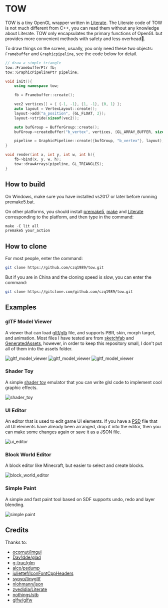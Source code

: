 # TOW

TOW is a tiny OpenGL wrapper written in [Literate](https://github.com/zyedidia/Literate). The Literate code of TOW is not much different from C++, you can read them without any knowledge about Literate. TOW only encapsulates the primary functions of OpenGL but provides more convenient methods with safety and less overhead🚀.

To draw things on the screen, usually, you only need these two objects:  `Framebuffer` and  `Graphicpipeline`,  see the code below for detail.

```C++
// draw a simple triangle
tow::FramebufferPtr fb;
tow::GraphicPipelinePtr pipeline;

void init(){
    using namespace tow;

    fb = Framebuffer::create();

    vec2 vertices[] = { {-1, -1}, {1, -1}, {0, 1} };
    auto layout = VertexLayout::create();
    layout->add("a_position", {GL_FLOAT, 2});
    layout->stride(sizeof(vec2));

    auto bufGroup = BufferGroup::create();
    bufGroup->createBuffer("b_vertex", vertices, {GL_ARRAY_BUFFER, sizeof(vec2), 3});

    pipeline = GraphicPipeline::create({bufGroup, "b_vertex"}, layout);
}

void render(int x, int y, int w, int h){
    fb->bind(x, y, w, h);
    tow::drawArrays(pipeline, GL_TRIANGLES);
}
```

## How to build

On Windows, make sure you have installed vs2017 or later before running premake5.bat.

On other platforms, you should install [premake5](https://premake.github.io/download.html), [make](https://www.gnu.org/software/make/) and [Literate](https://github.com/zyedidia/Literate) corresponding to the platform, and then type in the command:

```C++
make -C lit all
premake5 your_action
```

## How to clone

For most people, enter the command:

```bash
git clone https://github.com/czq1989/tow.git
```

But if you are in China and the cloning speed is slow, you can enter the command:

```bash
git clone https://gitclone.com/github.com/czq1989/tow.git
```

## Examples

### glTF Model Viewer

A viewer that can load [gltf/glb](https://github.com/KhronosGroup/glTF/blob/master/README.md) file, and supports PBR, skin, morph target, and animation. Most files I have tested are from [sketchfab](https://sketchfab.com/3d-models?features=downloadable&sort_by=-likeCount) and [GeneratedAssets](https://github.com/KhronosGroup/glTF-Asset-Generator), however, in order to keep this repository small, I don't put all of them into the assets folder.

![gltf_model_viewer](https://github.com/czq1989/tow/wiki/images/gltf_model_viewer.png)
![gltf_model_viewer](https://github.com/czq1989/tow/wiki/images/gltf_model_viewer_1.png)
![gltf_model_viewer](https://github.com/czq1989/tow/wiki/images/gltf_model_viewer_2.png)

### Shader Toy

A simple [shader toy](https://www.shadertoy.com/) emulator that you can write glsl code to implement cool graphic effects.

![shader_toy](https://github.com/czq1989/tow/wiki/images/shader_toy.png)

### UI Editor

An editor that is used to edit game UI elements. If you have a [PSD](https://en.wikipedia.org/wiki/Adobe_Photoshop#File_format) file that all UI elements have already been arranged, drop it into the editor, then you can make some changes again or save it as a JSON file.

![ui_editor](https://github.com/czq1989/tow/wiki/images/ui_editor.png)

### Block World Editor

A block editor like Minecraft, but easier to select and create blocks.

![block_world_editor](https://github.com/czq1989/tow/wiki/images/block_world_editor.png)

### Simple Paint

A simple and fast paint tool based on SDF supports undo, redo and layer blending.

![simple paint](https://github.com/czq1989/tow/wiki/images/simple_paint.png)

## Credits

Thanks to:

* [ocornut/imgui](https://github.com/ocornut/imgui)
* [Dav1dde/glad](https://github.com/Dav1dde/glad)
* [g-truc/glm](https://github.com/g-truc/glm)
* [alco/psdump](https://github.com/alco/psdump)
* [juliettef/IconFontCppHeaders](https://github.com/juliettef/IconFontCppHeaders)
* [syoyo/tinygltf](https://github.com/syoyo/tinygltf)
* [nlohmann/json](https://github.com/nlohmann/json)
* [zyedidia/Literate](https://github.com/zyedidia/Literate)
* [nothings/stb](https://github.com/nothings/stb)
* [glfw/glfw](https://github.com/glfw/glfw)

